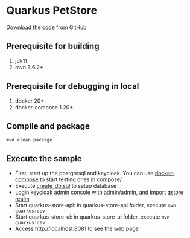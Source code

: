 # Quarkus PetStore

[Download the code from GitHub](https://github.com/ligangty/quarkus-store)

## Prerequisite for building
1. jdk11
2. mvn 3.6.2+

## Prerequisite for debugging in local
1. docker 20+
2. docker-compose 1.20+


## Compile and package

`mvn clean package`

## Execute the sample

* First, start up the postgresql and keycloak. You can use [docker-compose](https://github.com/docker/compose) to start testing ones in compose/
* Execute [create_db.sql](./quarkus-store-api/src/main/db/create_db.sql) to setup database
* Login [keycloak admin console](http://localhost:8180/) with admin/admin, and import
[qstore realm](./compose/keycloak/realm-qstore.json)
* Start quarkus-store-api: in quarkus-store-api folder, execute `mvn quarkus:dev`
* Start quarkus-store-ui: in quarkus-store-ui folder, execute `mvn quarkus:dev`
* Access http://localhost:8081 to see the web page


